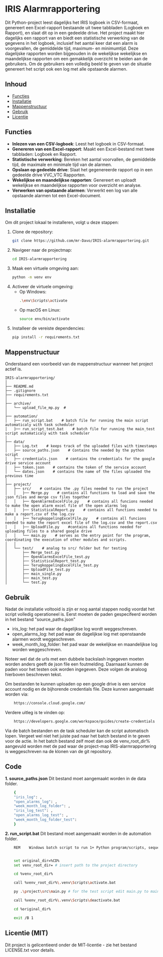 # IRIS Alarmrapportering

Dit Python-project leest dagelijks het IRIS logboek in CSV-formaat, genereert een Excel-rapport bestaande uit twee tabbladen (Logboek en Rapport), en slaat dit op in een gedeelde drive. Het project maakt hier dagelijks een rapport van en biedt een statistische verwerking van de gegevens in het logboek, inclusief het aantal keer dat een alarm is voorgevallen, de gemiddelde tijd, maximum- en minimumtijd. Deze dagelijske rapporten worden bijgeouden in de wekelijkse wekelijkse en maandelijkse rapporten om een gemakkelijk overzicht te beiden aan de gebruikers. Om de gebruikers een volledig beeld te geven van de situatie genereert het script ook een log met alle opstaande alarmen.

## Inhoud

- [Functies](#functies)
- [Installatie](#installatie)
- [Mappenstructuur](#Mappenstructuur)
- [Gebruik](#gebruik)
- [Licentie](#licentie)

## Functies

- **Inlezen van een CSV-logboek**: Leest het logboek in CSV-formaat.
- **Genereren van een Excel-rapport**: Maakt een Excel-bestand met twee tabbladen: Logboek en Rapport.
- **Statistische verwerking**: Bereken het aantal voorvallen, de gemiddelde tijd, de maximale en minimale tijd van de alarmen.
- **Opslaan op gedeelde drive**: Slaat het gegenereerde rapport op in een gedeelde drive VVC_VTC Rapporten.
- **Wekelijkse en maandelijkse rapporten**: Genereert en uploadt wekelijkse en maandelijkse rapporten voor overzicht en analyse.
- **Verwerken van opstaande alarmen**: Verwerkt een log van alle opstaande alarmen tot een Excel-document.

## Installatie

Om dit project lokaal te installeren, volgt u deze stappen:

1. Clone de repository:
    ```bash
    git clone https://github.com/mr-Davo/IRIS-alarmrapportering.git
    ```
2. Navigeer naar de projectmap:
    ```bash
    cd IRIS-alarmrapportering
    ```
3. Maak een virtuele omgeving aan:
    ```bash
    python -m venv env
    ```
4. Activeer de virtuele omgeving:
    - Op Windows:
        ```bash
        .\env\Scripts\activate
        ```
    - Op macOS en Linux:
        ```bash
        source env/bin/activate
        ```
5. Installeer de vereiste dependencies:
    ```bash
    pip install -r requirements.txt
    ```

## Mappenstructuur

Onderstaand een voorbeeld van de mappenstructuur wanneer het project actief is.

    IRIS-alarmrapportering/
    │
    ├── README.md
    ├── .gitignore
    ├── requirements.txt
    │
    ├── archive/
    │   └── upload_file_mp.py  # 
    │
    ├── automation/
    │   ├── run_script.bat    # batch file for running the main script automaticaly with task scheduler
    │   ├── run_script_test.bat    # batch file for running the main_test script automaticaly with task scheduler
    │
    ├── data/
    │   ├── Log.txt    # keeps track of the uploaded files with timestamps
    │   ├── source_paths.json    # Contains the needed by the python script
    │   ├── credentials.json    # contains the credentials for the google drive service account
    │   ├── token.json    # contains the token of the service account
    │   └── dates.json    # contains the name of the files uploaded the previous time 
    │
    ├── project/
    │   ├── src/    # contains the .py files needed to run the project
    │   │   ├── Merge.py    # contains all functions to load and save the json files and merge csv files together
    │   │   ├── OpenAlarmsExcelFile.py    # contains all funcions needed to make the open alarm excel file of the open alarms log
    │   │   ├── StatisticalReport.py    # contains all functions needed to make a report.csv of the log.csv
    │   │   ├── TerugkoppelingExcelFile.py    # contains all funcions needed to make the report excel file of the log.csv and the report.csv
    │   │   ├── UploadFile.py    #contains all functions needed for uploading files to a shared google drive
    │   │   └── main.py    # serves as the entry point for the program, coordinating the execution of other modules and scripts.
    │   │
    │   └── test/    # analog to src/ folder but for testing
    │       ├── Merge_test.py
    │       ├── OpenAlarmsExcelFile_test.py
    │       ├── StatisticalReport_test.py
    │       ├── TerugkoppelingExcelFile_test.py
    │       ├── UploadFile_test.py
    │       ├── main_single.py
    │       ├── main_test.py
    │       └── test.py

## Gebruik

Nadat de installatie voltooid is zijn er nog aantal stappen nodig voordat het script volledig operationeel is. Eerst moeten de paden gespecifeerd worden in het bestand "source_paths.json"

- iris_log: het pad waar de dagelijkse log wordt weggeschreven.
- open_alarms_log: het pad waar de dagelijkse log met openstaande alarmen wordt weggeschreven.
- week_month_log_folder: het pad waar de wekelijkse en maandelijkse log worden weggeschreven.

Noteer wel dat de urls met een dubbele backslash ingegeven moeten worden anders geeft de json file een foutmelding. Daarnaast kunnen de paden voor het testen ook worden ingegeven. 
Deze volgen de analoog hierboven beschreven tekst.

Om bestanden te kunnen uploaden op een google drive is een service account nodig en de bijhorende credentials file. Deze kunnen aangemaakt worden via:
```bash
    https://console.cloud.google.com/
```
Verdere uitleg is te vinden op:
```bash
    https://developers.google.com/workspace/guides/create-credentials
```

Via de batch bestanden en de task scheduler kan de script automatisch lopen. Vergeet wel niet het juiste pad naar het batch bestand in te geven voor de actie. In het batch bestand zelf moet dan ook de venv_root_dir% aangevuld worden met de pad waar de project-map IRIS-alarmrapportering is weggeschreven na de klonen van de git repository. 

## Code 
    
**1. source_paths.json**
Dit bestand moet aangemaakt worden in de data folder. 
```bash
    {
    "iris_log": ,
    "open_alarms_log": ,
    "week_month_log_folder": ,
    "iris_log_test": ,
    "open_alarms_log_test": ,
    "week_month_log_folder_test":  
    }
```
**2. run_script.bat**
Dit bestand moet aangemaakt worden in de automation folder.
```bash
    REM    Windows batch script to run 1+ Python program/scripts, sequentially, within their virtual environment. This can be called from Windows Task Scheduler.


    set original_dir=%CD%
    set venv_root_dir= # insert path to the project directory

    cd %venv_root_dir%

    call %venv_root_dir%\.venv\Scripts\activate.bat

    py .\project\src\main.py # for the test script edit main.py to main_test.py

    call %venv_root_dir%\.venv\Scripts\deactivate.bat

    cd %original_dir%

    exit /B 1
```

##  Licentie (MIT)
Dit project is gelicentieerd onder de MIT-licentie - zie het bestand LICENSE.txt voor details.
